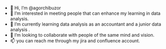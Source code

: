 - 👋 Hi, I’m @agorchibuzor
- 👀 I’m interested in meeting people that can enhance my learning in data analysis.
- 🌱 I’m currently learning data analysis as an accountant and a junior data analysis .
- 💞️ I’m looking to collaborate with people of the same mind and vision.
- 📫 you can reach me through my jira and confluence account.

<!---
agorchibuzor/agorchibuzor is a ✨ special ✨ repository because its `README.md` (this file) appears on your GitHub profile.
You can click the Preview link to take a look at your changes.
--->
